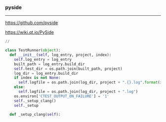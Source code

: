 ### pyside
---
https://github.com/pyside

https://wiki.qt.io/PySide

```py
//

class TestRunner(object):
  def __init__(self, log_entry, project, index):
    self.log_entry = log_entry
    built_path = log_entry.build_dir
    self.test_dir = os.path.join(built_path, project)
    log_dir = log_entry.build_dir
    if index is not None:
      self.logfile = os.path.join(log_dir, project + ".{}.log".format(index))
    else:
      self.logfile = os.path.join(log_dir, project + ".log")
    os.environ['CTEST_OUTPUT_ON_FAILURE'] = '1'
    self._setup_clang()
    self._setup
  
  def _setup_clang(self):

```

```
```

```
```



